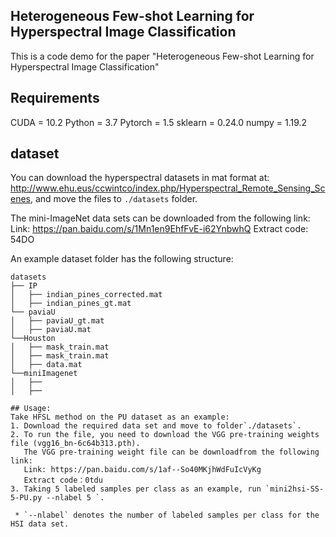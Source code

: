 ## Heterogeneous Few-shot Learning for Hyperspectral Image Classification
This is a code demo for the paper "Heterogeneous Few-shot Learning for Hyperspectral Image Classification"

## Requirements
CUDA = 10.2
Python = 3.7 
Pytorch = 1.5 
sklearn = 0.24.0
numpy = 1.19.2

## dataset
You can download the hyperspectral datasets in mat format at: http://www.ehu.eus/ccwintco/index.php/Hyperspectral_Remote_Sensing_Scenes, and move the files to `./datasets` folder.

The mini-ImageNet data sets can be downloaded from the following link:
Link: https://pan.baidu.com/s/1Mn1en9EhfFvE-i62YnbwhQ
Extract code: 54DO

An example dataset folder has the following structure:
```
datasets
├── IP
│   ├── indian_pines_corrected.mat
│   ├── indian_pines_gt.mat
└── paviaU
│   ├── paviaU_gt.mat
│   ├── paviaU.mat
└──Houston
│   ├── mask_train.mat
│   ├── mask_train.mat
│   ├── data.mat
└──miniImagenet
│   ├── 
│   ├── 

## Usage:
Take HFSL method on the PU dataset as an example: 
1. Download the required data set and move to folder`./datasets`.
2. To run the file, you need to download the VGG pre-training weights file (vgg16_bn-6c64b313.pth).
   The VGG pre-training weight file can be downloadfrom the following link:
   Link: https://pan.baidu.com/s/1af--So40MKjhWdFuIcVyKg 
   Extract code：0tdu
3. Taking 5 labeled samples per class as an example, run `mini2hsi-SS-5-PU.py --nlabel 5 `. 

 * `--nlabel` denotes the number of labeled samples per class for the HSI data set.

